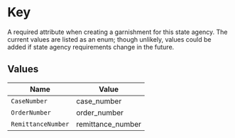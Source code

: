 # Key

A required attribute when creating a garnishment for this state agency. The current values are listed as an enum; though unlikely, values could be added if state agency requirements change in the future.


## Values

| Name               | Value              |
| ------------------ | ------------------ |
| `CaseNumber`       | case_number        |
| `OrderNumber`      | order_number       |
| `RemittanceNumber` | remittance_number  |